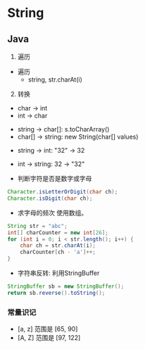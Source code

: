 # String

## Java

1. 遍历
- 遍历 
  - string, str.charAt(i)

2. 转换
- char -> int
- int -> char
 
* string -> char[]: s.toCharArray()
* char[] -> string: new String(char[] values)

- string -> int: "32" -> 32
- int -> string: 32 -> "32"

- 判断字符是否是数字或字母
```java
Character.isLetterOrDigit(char ch);
Character.isDigit(char ch);
```

- 求字母的频次
使用数组。
```java
String str = "abc";
int[] charCounter = new int[26];
for (int i = 0; i < str.length(); i++) {
    char ch = str.charAt(i);
    charCounter[ch - 'a']++;
}
```

- 字符串反转: 利用StringBuffer
```java
StringBuffer sb = new StringBuffer();
return sb.reverse().toString();
```

### 常量识记   
- [a, z] 范围是 [65, 90]
- [A, Z] 范围是 [97, 122]
